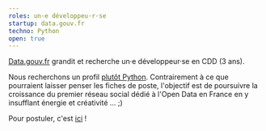 ```yaml
---
roles: un·e développeu·r·se
startup: data.gouv.fr
techno: Python
open: true
---
```


[Data.gouv.fr](http://data.gouv.fr) grandit et recherche un·e développeur·se en CDD (3 ans).

<!--more-->

Nous recherchons un profil [plutôt Python](http://biep-recrute.talent-soft.com/offre-de-emploi/emploi-developpeur-h-f-_64797.aspx). Contrairement à ce que pourraient laisser penser les fiches de poste, l'objectif est de poursuivre la croissance du premier réseau social dédié à l'Open Data en France en y insufflant énergie et créativité ... ;)

Pour postuler, c'est [ici](mailto:recrutement@beta.gouv.fr) !
